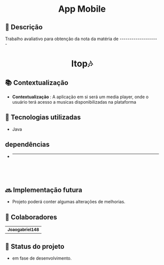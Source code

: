 <h1 align="center">App Mobile</h1>

## :memo: Descrição
Trabalho avaliativo para obtenção da nota da matéria de --------------------

<h1 align="center">Itop🎶</h1>

## :books: Contextualização
* <b>Contextualização </b>: A aplicação em si será um media player, onde o usuário terá acesso a musicas disponibilizadas na plataforma

## :wrench: Tecnologias utilizadas
* Java


## dependências
* -----------------------------------------------------------------------------

```s
  
```
<br/>

## :soon: Implementação futura
* Projeto poderá conter algumas alterações de melhorias.


## :handshake: Colaboradores
<table>
  <tr>
    <td align="center">
      <a href="https://github.com/Joaogabriel148">
        <sub>
          <b>Joaogabriel148</b>
        </sub>
      </a>
    </td>
  </tr>
</table>

## :dart: Status do projeto
* em fase de desenvolvimento.
